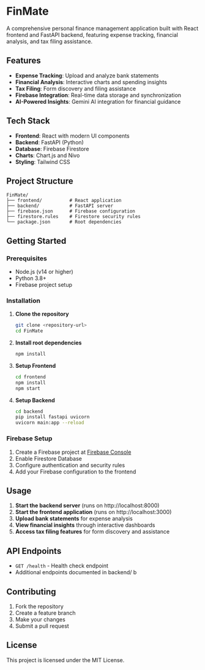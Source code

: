 # FinMate

A comprehensive personal finance management application built with React frontend and FastAPI backend, featuring expense tracking, financial analysis, and tax filing assistance.

## Features

- **Expense Tracking**: Upload and analyze bank statements
- **Financial Analysis**: Interactive charts and spending insights
- **Tax Filing**: Form discovery and filing assistance
- **Firebase Integration**: Real-time data storage and synchronization
- **AI-Powered Insights**: Gemini AI integration for financial guidance

## Tech Stack

- **Frontend**: React with modern UI components
- **Backend**: FastAPI (Python)
- **Database**: Firebase Firestore
- **Charts**: Chart.js and Nivo
- **Styling**: Tailwind CSS

## Project Structure

```
FinMate/
├── frontend/          # React application
├── backend/           # FastAPI server
├── firebase.json      # Firebase configuration
├── firestore.rules    # Firestore security rules
└── package.json       # Root dependencies
```

## Getting Started

### Prerequisites

- Node.js (v14 or higher)
- Python 3.8+
- Firebase project setup

### Installation

1. **Clone the repository**
   ```bash
   git clone <repository-url>
   cd FinMate
   ```

2. **Install root dependencies**
   ```bash
   npm install
   ```

3. **Setup Frontend**
   ```bash
   cd frontend
   npm install
   npm start
   ```

4. **Setup Backend**
   ```bash
   cd backend
   pip install fastapi uvicorn
   uvicorn main:app --reload
   ```

### Firebase Setup

1. Create a Firebase project at [Firebase Console](https://console.firebase.google.com)
2. Enable Firestore Database
3. Configure authentication and security rules
4. Add your Firebase configuration to the frontend

## Usage

1. **Start the backend server** (runs on http://localhost:8000)
2. **Start the frontend application** (runs on http://localhost:3000)
3. **Upload bank statements** for expense analysis
4. **View financial insights** through interactive dashboards
5. **Access tax filing features** for form discovery and assistance

## API Endpoints

- `GET /health` - Health check endpoint
- Additional endpoints documented in backend/
b
## Contributing

1. Fork the repository
2. Create a feature branch
3. Make your changes
4. Submit a pull request

## License

This project is licensed under the MIT License.
